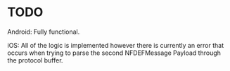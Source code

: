 # TODO
Android: Fully functional.

iOS: All of the logic is implemented however there is currently an error that occurs when trying to parse the second NFDEFMessage Payload through the protocol buffer.
